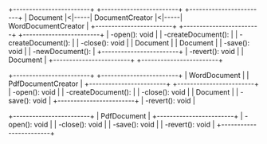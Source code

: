 +------------------------+       +------------------------+       +------------------------+
|       Document         |<|-----|    DocumentCreator     |<|-----|   WordDocumentCreator  |
+------------------------+       +------------------------+       +------------------------+
| -open(): void          |       | -createDocument():     |       | -createDocument():     |
| -close(): void         |       |      Document          |       |      Document          |
| -save(): void          |       | -newDocument():        |       +------------------------+
| -revert(): void        |       |      Document          |
+------------------------+       +------------------------+

+------------------------+       +------------------------+
|    WordDocument        |       |   PdfDocumentCreator   |
+------------------------+       +------------------------+
| -open(): void          |       | -createDocument():     |
| -close(): void         |       |      Document          |
| -save(): void          |       +------------------------+
| -revert(): void        |

+------------------------+
|    PdfDocument         |
+------------------------+
| -open(): void          |
| -close(): void         |
| -save(): void          |
| -revert(): void        |
+------------------------+